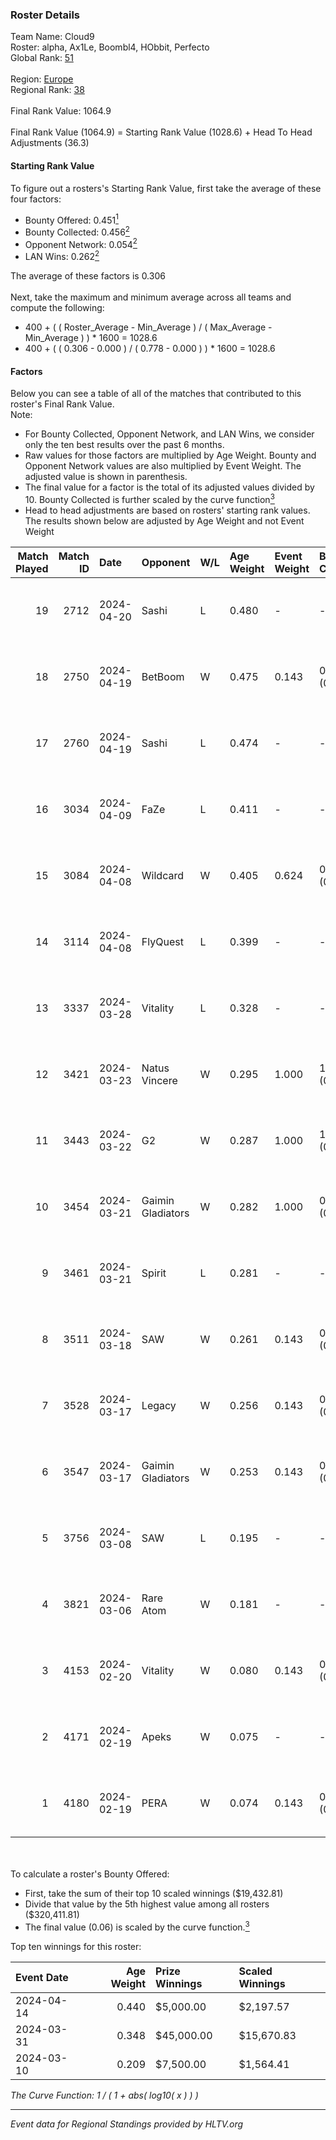 ### Roster Details<br />
Team Name: Cloud9<br />
Roster: alpha, Ax1Le, Boombl4, HObbit, Perfecto<br />
Global Rank: [51](../standings_global.md)<br />
<br />
Region: [Europe]( ../standings_europe.md)<br />
Regional Rank: [38]( ../standings_europe.md)<br />
<br />
Final Rank Value:  1064.9<br />
<br />
Final Rank Value (1064.9) = Starting Rank Value (1028.6) + Head To Head Adjustments (36.3)<br />

#### Starting Rank Value<br />
To figure out a rosters's Starting Rank Value, first take the average of these four factors:<br />
- Bounty Offered: 0.451[<sup>1</sup>](#table2)
- Bounty Collected: 0.456[<sup>2</sup>](#table1)
- Opponent Network: 0.054[<sup>2</sup>](#table1)
- LAN Wins: 0.262[<sup>2</sup>](#table1)

The average of these factors is 0.306<br />
<br />
Next, take the maximum and minimum average across all teams and compute the following:<br />
- 400 + ( ( Roster_Average - Min_Average ) / ( Max_Average - Min_Average ) ) * 1600 = 1028.6
- 400 + ( ( 0.306 - 0.000 ) / ( 0.778 - 0.000 ) ) * 1600 = 1028.6


#### Factors<br />
Below you can see a table of all of the matches that contributed to this roster's Final Rank Value.<br />
Note:<br />

- For Bounty Collected, Opponent Network, and LAN Wins, we consider only the ten best results over the past 6 months.
- Raw values for those factors are multiplied by Age Weight. Bounty and Opponent Network values are also multiplied by Event Weight. The adjusted value is shown in parenthesis.
- The final value for a factor is the total of its adjusted values divided by 10. Bounty Collected is further scaled by the curve function[<sup>3</sup>](#curveFunction)
- Head to head adjustments are based on rosters' starting rank values. The results shown below are adjusted by Age Weight and not Event Weight
<span id="table1"></span><br />


| Match Played | Match ID | Date       | Opponent          | W/L | Age Weight | Event Weight | Bounty Collected | Opponent Network | LAN Wins  | H2H Adj. | Roster                                       |
| -: | -: | :- | :- | :- | :- | :- | :- | :- | :- | -: | :- |
|           19 |     2712 | 2024-04-20 | Sashi             | L   | 0.480      | -            | -                | -                | -         |    -6.16 | alpha, Ax1Le, Boombl4, HObbit, Perfecto      |
|           18 |     2750 | 2024-04-19 | BetBoom           | W   | 0.475      | 0.143        | 0.248 (0.017)    | 0.514 (0.035)    | -         |    13.02 | alpha, Ax1Le, Boombl4, HObbit, Perfecto      |
|           17 |     2760 | 2024-04-19 | Sashi             | L   | 0.474      | -            | -                | -                | -         |    -6.04 | alpha, Ax1Le, Boombl4, HObbit, Perfecto      |
|           16 |     3034 | 2024-04-09 | FaZe              | L   | 0.411      | -            | -                | -                | -         |    -0.38 | Ax1Le, Boombl4, electroNic, HObbit, Perfecto |
|           15 |     3084 | 2024-04-08 | Wildcard          | W   | 0.405      | 0.624        | 0.048 (0.012)    | 0.418 (0.106)    | 1 (0.405) |     3.50 | Ax1Le, Boombl4, electroNic, HObbit, Perfecto |
|           14 |     3114 | 2024-04-08 | FlyQuest          | L   | 0.399      | -            | -                | -                | -         |    -4.70 | Ax1Le, Boombl4, electroNic, HObbit, Perfecto |
|           13 |     3337 | 2024-03-28 | Vitality          | L   | 0.328      | -            | -                | -                | -         |    -0.13 | Ax1Le, Boombl4, electroNic, HObbit, Perfecto |
|           12 |     3421 | 2024-03-23 | Natus Vincere     | W   | 0.295      | 1.000        | 1.000 (0.295)    | 0.357 (0.105)    | 1 (0.295) |     9.25 | Ax1Le, Boombl4, electroNic, HObbit, Perfecto |
|           11 |     3443 | 2024-03-22 | G2                | W   | 0.287      | 1.000        | 1.000 (0.287)    | 0.478 (0.137)    | 1 (0.287) |     8.98 | Ax1Le, Boombl4, electroNic, HObbit, Perfecto |
|           10 |     3454 | 2024-03-21 | Gaimin Gladiators | W   | 0.282      | 1.000        | 0.037 (0.010)    | 0.331 (0.093)    | 1 (0.282) |     3.72 | Ax1Le, Boombl4, electroNic, HObbit, Perfecto |
|            9 |     3461 | 2024-03-21 | Spirit            | L   | 0.281      | -            | -                | -                | -         |    -0.07 | Ax1Le, Boombl4, electroNic, HObbit, Perfecto |
|            8 |     3511 | 2024-03-18 | SAW               | W   | 0.261      | 0.143        | 0.104 (0.004)    | 0.516 (0.019)    | 1 (0.261) |     5.61 | Ax1Le, Boombl4, electroNic, HObbit, Perfecto |
|            7 |     3528 | 2024-03-17 | Legacy            | W   | 0.256      | 0.143        | 0.122 (0.004)    | 0.620 (0.023)    | 1 (0.256) |     3.91 | Ax1Le, Boombl4, electroNic, HObbit, Perfecto |
|            6 |     3547 | 2024-03-17 | Gaimin Gladiators | W   | 0.253      | 0.143        | 0.037 (0.001)    | 0.331 (0.012)    | 1 (0.253) |     3.30 | Ax1Le, Boombl4, electroNic, HObbit, Perfecto |
|            5 |     3756 | 2024-03-08 | SAW               | L   | 0.195      | -            | -                | -                | -         |    -1.97 | Ax1Le, Boombl4, electroNic, HObbit, Perfecto |
|            4 |     3821 | 2024-03-06 | Rare Atom         | W   | 0.181      | -            | -                | -                | -         |     0.35 | Ax1Le, Boombl4, electroNic, HObbit, Perfecto |
|            3 |     4153 | 2024-02-20 | Vitality          | W   | 0.080      | 0.143        | 0.647 (0.007)    | 0.367 (0.004)    | 1 (0.080) |     2.50 | Ax1Le, Boombl4, electroNic, HObbit, Perfecto |
|            2 |     4171 | 2024-02-19 | Apeks             | W   | 0.075      | -            | -                | -                | 1 (0.075) |     0.77 | Ax1Le, Boombl4, electroNic, HObbit, Perfecto |
|            1 |     4180 | 2024-02-19 | PERA              | W   | 0.074      | 0.143        | 0.048 (0.000)    | 0.435 (0.005)    | 1 (0.074) |     0.84 | Ax1Le, Boombl4, electroNic, HObbit, Perfecto |

<br />
<span id="table2"></span><br />
To calculate a roster's Bounty Offered:<br />

- First, take the sum of their top 10 scaled winnings ($19,432.81)
- Divide that value by the 5th highest value among all rosters ($320,411.81)
- The final value (0.06) is scaled by the curve function.[<sup>3</sup>](#curveFunction)

Top ten winnings for this roster:<br />

| Event Date | Age Weight | Prize Winnings | Scaled Winnings |
| :- | -: | :- | :- |
| 2024-04-14 |      0.440 | $5,000.00      | $2,197.57       |
| 2024-03-31 |      0.348 | $45,000.00     | $15,670.83      |
| 2024-03-10 |      0.209 | $7,500.00      | $1,564.41       |


<span id="curveFunction"></span>_The Curve Function: 1 / ( 1 + abs( log10( x ) ) )_<br />

---
_Event data for Regional Standings provided by HLTV.org_<br />
